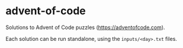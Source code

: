# advent-of-code
Solutions to Advent of Code puzzles (https://adventofcode.com).

Each solution can be run standalone, using the `inputs/<day>.txt` files.
